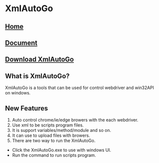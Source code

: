 # XmlAutoGo

## <a href="#">Home</a>

## <a href="#">Document</a>

## <a href="#">Download XmlAutoGo</a>

## What is XmlAutoGo?
XmlAutoGo is a tools that can be used for control webdriver and win32API on windows.

## New Features
1. Auto control chrome/ie/edge browers with the each webdriver.
2. Use xml to be scripts program files.
3. It is support variables/method/module and so on.
4. It can use to upload files with browers.
5. There are two way to run the XmlAutoGo.
  - Click the XmlAutoGo.exe to use with windows UI.
  - Run the command to run scripts program.


